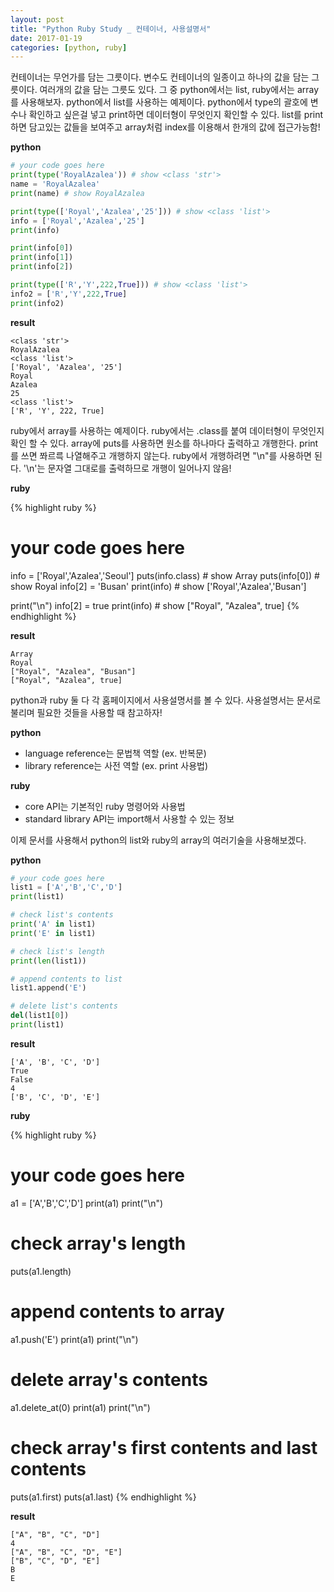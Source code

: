 ```yaml
---
layout: post
title: "Python Ruby Study _ 컨테이너, 사용설명서"
date: 2017-01-19
categories: [python, ruby]
---
```


컨테이너는 무언가를 담는 그릇이다. 변수도 컨테이너의 일종이고 하나의 값을 담는 그릇이다.
여러개의 값을 담는 그릇도 있다. 그 중 python에서는 list, ruby에서는 array를 사용해보자.
python에서 list를 사용하는 예제이다. python에서 type의 괄호에 변수나 확인하고 싶은걸
넣고 print하면 데이터형이 무엇인지 확인할 수 있다. list를 print하면 담고있는 값들을
보여주고 array처럼 index를 이용해서 한개의 값에 접근가능함!

**python**

```python
# your code goes here
print(type('RoyalAzalea')) # show <class 'str'>
name = 'RoyalAzalea'
print(name) # show RoyalAzalea

print(type(['Royal','Azalea','25'])) # show <class 'list'>
info = ['Royal','Azalea','25']
print(info)

print(info[0])
print(info[1])
print(info[2])

print(type(['R','Y',222,True])) # show <class 'list'>
info2 = ['R','Y',222,True]
print(info2)
```

**result**

```
<class 'str'>
RoyalAzalea
<class 'list'>
['Royal', 'Azalea', '25']
Royal
Azalea
25
<class 'list'>
['R', 'Y', 222, True]
```


ruby에서 array를 사용하는 예제이다. ruby에서는 .class를 붙여 데이터형이 무엇인지 확인
할 수 있다. array에 puts를 사용하면 원소를 하나마다 출력하고 개행한다. print를 쓰면
쫘르륵 나열해주고 개행하지 않는다. ruby에서 개행하려면 "\n"를 사용하면 된다. '\n'는
문자열 그대로를 출력하므로 개행이 일어나지 않음!

**ruby**

{% highlight ruby %}
# your code goes here
info = ['Royal','Azalea','Seoul']
puts(info.class) # show Array
puts(info[0]) # show Royal
info[2] = 'Busan'
print(info) # show ['Royal','Azalea','Busan']

print("\n")
info[2] = true
print(info) # show ["Royal", "Azalea", true]
{% endhighlight %}

**result**

```
Array
Royal
["Royal", "Azalea", "Busan"]
["Royal", "Azalea", true]
```


python과 ruby 둘 다 각 홈페이지에서 사용설명서를 볼 수 있다. 사용설명서는 문서로 불리며
필요한 것들을 사용할 때 참고하자!

**python**

* language reference는 문법책 역할 (ex. 반복문)
* library reference는 사전 역할 (ex. print 사용법)

**ruby**

* core API는 기본적인 ruby 명령어와 사용법
* standard library API는 import해서 사용할 수 있는 정보


이제 문서를 사용해서 python의 list와 ruby의 array의 여러기술을 사용해보겠다.

**python**

```python
# your code goes here
list1 = ['A','B','C','D']
print(list1)

# check list's contents
print('A' in list1)
print('E' in list1)

# check list's length
print(len(list1))

# append contents to list
list1.append('E')

# delete list's contents
del(list1[0])
print(list1)
```

**result**

```
['A', 'B', 'C', 'D']
True
False
4
['B', 'C', 'D', 'E']
```

**ruby**

{% highlight ruby %}
# your code goes here
a1 = ['A','B','C','D']
print(a1)
print("\n")

# check array's length
puts(a1.length)

# append contents to array
a1.push('E')
print(a1)
print("\n")

# delete array's contents
a1.delete_at(0)
print(a1)
print("\n")

# check array's first contents and last contents
puts(a1.first)
puts(a1.last)
{% endhighlight %}

**result**

```
["A", "B", "C", "D"]
4
["A", "B", "C", "D", "E"]
["B", "C", "D", "E"]
B
E
```
